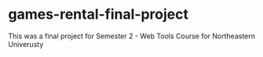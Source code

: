 # games-rental-final-project
This was a final project for Semester 2 - Web Tools Course for Northeastern Univerusty
